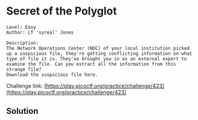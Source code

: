 # Secret of the Polyglot

```
Level: Easy
Author: LT 'syreal' Jones

Description:
The Network Operations Center (NOC) of your local institution picked up a suspicious file, they're getting conflicting information on what type of file it is. They've brought you in as an external expert to examine the file. Can you extract all the information from this strange file?
Download the suspicious file here.
```
Challenge link: [https://play.picoctf.org/practice/challenge/423](https://play.picoctf.org/practice/challenge/423)

## Solution

